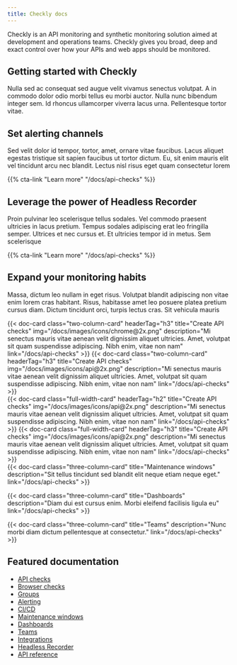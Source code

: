 ```yaml
---
title: Checkly docs
---
```

Checkly is an API monitoring and synthetic monitoring solution aimed at development and operations teams. Checkly gives you broad, deep and
exact control over how your APIs and web apps should be monitored.

## Getting started with Checkly

Nulla sed ac consequat sed augue velit vivamus senectus volutpat. A in commodo dolor odio morbi tellus eu morbi auctor. Nulla nunc bibendum integer sem. Id rhoncus ullamcorper viverra lacus urna. Pellentesque tortor vitae.


## Set alerting channels

Sed velit dolor id tempor, tortor, amet, ornare vitae faucibus. Lacus aliquet egestas tristique sit sapien faucibus ut tortor dictum. Eu, sit enim mauris elit vel tincidunt arcu nec blandit. Lectus nisl risus eget quam consectetur lorem

{{% cta-link "Learn more" "/docs/api-checks" %}}

## Leverage the power of Headless Recorder

Proin pulvinar leo scelerisque tellus sodales. Vel commodo praesent ultricies in lacus pretium. Tempus sodales adipiscing erat leo fringilla semper. Ultrices et nec cursus et. Et ultricies tempor id in metus. Sem scelerisque

{{% cta-link "Learn more" "/docs/api-checks" %}}

## Expand your monitoring habits

Massa, dictum leo nullam in eget risus. Volutpat blandit adipiscing non vitae enim lorem cras habitant. Risus, habitasse amet leo posuere platea pretium cursus diam. Dictum tincidunt orci, turpis lectus cras. Sit vehicula mauris

<div class="cards-list">
{{< doc-card 
	  class="two-column-card"
	  headerTag="h3"
	  title="Create API checks"
	  img="/docs/images/icons/chrome@2x.png" 
	  description="Mi senectus mauris vitae aenean velit dignissim aliquet ultricies. Amet, volutpat sit quam suspendisse adipiscing. Nibh enim, vitae non nam"
	  link="/docs/api-checks" 
>}}
{{< doc-card 
	  class="two-column-card"
	  headerTag="h3"
	  title="Create API checks"
	  img="/docs/images/icons/api@2x.png" 
	  description="Mi senectus mauris vitae aenean velit dignissim aliquet ultricies. Amet, volutpat sit quam suspendisse adipiscing. Nibh enim, vitae non nam"
	  link="/docs/api-checks" 
>}}
</div>

<div class="cards-list">
{{< doc-card
	class="full-width-card"
	headerTag="h2"
	title="Create API checks"
	img="/docs/images/icons/api@2x.png"
	description="Mi senectus mauris vitae aenean velit dignissim aliquet ultricies. Amet, volutpat sit quam suspendisse adipiscing. Nibh enim, vitae non nam"
	link="/docs/api-checks"
>}}
{{< doc-card
	class="full-width-card"
	headerTag="h3"
	title="Create API checks"
	img="/docs/images/icons/api@2x.png"
	description="Mi senectus mauris vitae aenean velit dignissim aliquet ultricies. Amet, volutpat sit quam suspendisse adipiscing. Nibh enim, vitae non nam"
	link="/docs/api-checks"
>}}
</div>

<div class="cards-list">
{{< doc-card class="three-column-card" title="Maintenance windows" description="Sit tellus tincidunt sed blandit elit neque etiam neque eget." link="/docs/api-checks" >}}

{{< doc-card class="three-column-card" title="Dashboards" description="Diam dui est cursus enim. Morbi eleifend facilisis ligula eu" link="/docs/api-checks" >}}

{{< doc-card class="three-column-card" title="Teams" description="Nunc morbi diam dictum pellentesque at consectetur." link="/docs/api-checks" >}}
</div>

## Featured documentation

- [API checks](/docs/api-checks/)
- [Browser checks](/docs/browser-checks/)
- [Groups](/docs/groups/)
- [Alerting](/docs/alerting/)
- [CI/CD](/docs/cicd/)
- [Maintenance windows](/docs/maintenance-windows)
- [Dashboards](/docs/dashboards)
- [Teams](/docs/teams/)
- [Integrations](/docs/integrations)
- [Headless Recorder](/headless-recorder/)
- [API reference](/docs/api)


